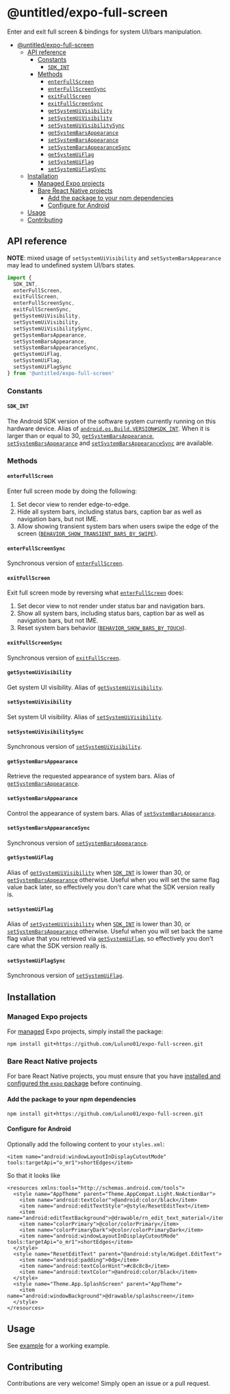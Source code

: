 # @untitled/expo-full-screen

Enter and exit full screen & bindings for system UI/bars manipulation.

<!-- # API documentation

- [Documentation for the main branch](https://github.com/expo/expo/blob/main/docs/pages/versions/unversioned/sdk/@untitled/full-screen.md)
- [Documentation for the latest stable release](https://docs.expo.dev/versions/latest/sdk/@untitled/full-screen/) -->

- [@untitled/expo-full-screen](#untitledexpo-full-screen)
  - [API reference](#api-reference)
    - [Constants](#constants)
      - [`SDK_INT`](#sdk_int)
    - [Methods](#methods)
      - [`enterFullScreen`](#enterfullscreen)
      - [`enterFullScreenSync`](#enterfullscreensync)
      - [`exitFullScreen`](#exitfullscreen)
      - [`exitFullScreenSync`](#exitfullscreensync)
      - [`getSystemUiVisibility`](#getsystemuivisibility)
      - [`setSystemUiVisibility`](#setsystemuivisibility)
      - [`setSystemUiVisibilitySync`](#setsystemuivisibilitysync)
      - [`getSystemBarsAppearance`](#getsystembarsappearance)
      - [`setSystemBarsAppearance`](#setsystembarsappearance)
      - [`setSystemBarsAppearanceSync`](#setsystembarsappearancesync)
      - [`getSystemUiFlag`](#getsystemuiflag)
      - [`setSystemUiFlag`](#setsystemuiflag)
      - [`setSystemUiFlagSync`](#setsystemuiflagsync)
  - [Installation](#installation)
    - [Managed Expo projects](#managed-expo-projects)
    - [Bare React Native projects](#bare-react-native-projects)
      - [Add the package to your npm dependencies](#add-the-package-to-your-npm-dependencies)
      - [Configure for Android](#configure-for-android)
  - [Usage](#usage)
  - [Contributing](#contributing)

## API reference

**NOTE**: mixed usage of `setSystemUiVisibility` and `setSystemBarsAppearance` may lead to undefined system UI/bars states.

```TypeScript
import {
  SDK_INT,
  enterFullScreen,
  exitFullScreen,
  enterFullScreenSync,
  exitFullScreenSync,
  getSystemUiVisibility,
  setSystemUiVisibility,
  setSystemUiVisibilitySync,
  getSystemBarsAppearance,
  setSystemBarsAppearance,
  setSystemBarsAppearanceSync,
  getSystemUiFlag,
  setSystemUiFlag,
  setSystemUiFlagSync
} from '@untitled/expo-full-screen'
```

### Constants

#### `SDK_INT`

The Android SDK version of the software system currently running on this hardware device. Alias of [`android.os.Build.VERSION#SDK_INT`](https://developer.android.com/reference/android/os/Build.VERSION#SDK_INT). When it is larger than or equal to 30, [`getSystemBarsAppearance`](#getsystembarsappearance), [`setSystemBarsAppearance`](#setsystembarsappearance) and [`setSystemBarsAppearanceSync`](#systembarsappearancesync) are available.

### Methods

#### `enterFullScreen`

Enter full screen mode by doing the following:

1. Set decor view to render edge-to-edge.
2. Hide all system bars, including status bars, caption bar as well as navigation bars, but not IME.
3. Allow showing transient system bars when users swipe the edge of the screen ([`BEHAVIOR_SHOW_TRANSIENT_BARS_BY_SWIPE`](https://developer.android.com/reference/androidx/core/view/WindowInsetsControllerCompat#BEHAVIOR_SHOW_TRANSIENT_BARS_BY_SWIPE())).

#### `enterFullScreenSync`

Synchronous version of [`enterFullScreen`](#enterfullscreen).

#### `exitFullScreen`

Exit full screen mode by reversing what [`enterFullScreen`](#enterfullscreen) does:

1. Set decor view to not render under status bar and navigation bars.
2. Show all system bars, including status bars, caption bar as well as navigation bars, but not IME.
3. Reset system bars behavior ([`BEHAVIOR_SHOW_BARS_BY_TOUCH`](https://developer.android.com/reference/androidx/core/view/WindowInsetsControllerCompat#BEHAVIOR_SHOW_BARS_BY_TOUCH())).

#### `exitFullScreenSync`

Synchronous version of [`exitFullScreen`](#exitfullscreen).

#### `getSystemUiVisibility`

Get system UI visibility. Alias of [`getSystemUiVisibility`](https://developer.android.com/reference/android/view/View#getSystemUiVisibility()).

#### `setSystemUiVisibility`

Set system UI visibility. Alias of [`setSystemUiVisibility`](https://developer.android.com/reference/android/view/View#setSystemUiVisibility()).

#### `setSystemUiVisibilitySync`

Synchronous version of [`setSystemUiVisibility`](#setsystemuivisibility).

#### `getSystemBarsAppearance`

Retrieve the requested appearance of system bars. Alias of [`getSystemBarsAppearance`](https://developer.android.com/reference/android/view/WindowInsetsController#getSystemBarsAppearance()).

#### `setSystemBarsAppearance`

Control the appearance of system bars. Alias of [`setSystemBarsAppearance`](https://developer.android.com/reference/android/view/WindowInsetsController#setSystemBarsAppearance(int,%20int)).

#### `setSystemBarsAppearanceSync`

Synchronous version of [`setSystemBarsAppearance`](#setsystembarsappearance).

#### `getSystemUiFlag`

Alias of [`getSystemUiVisibility`](#getsystemuivisibility) when [`SDK_INT`](#sdk_int) is lower than 30, or [`getSystemBarsAppearance`](#getsystembarsappearance) otherwise. Useful when you will set the same flag value back later, so effectively you don't care what the SDK version really is.

#### `setSystemUiFlag`

Alias of [`setSystemUiVisibility`](#setsystemuivisibility) when [`SDK_INT`](#sdk_int) is lower than 30, or [`setSystemBarsAppearance`](#setsystembarsappearance) otherwise. Useful when you will set back the same flag value that you retrieved via [`getSystemUiFlag`](#getsystemuiflag), so effectively you don't care what the SDK version really is.

#### `setSystemUiFlagSync`

Synchronous version of [`setSystemUiFlag`](#setsystemuiflag).

## Installation

### Managed Expo projects

For [managed](https://docs.expo.dev/archive/managed-vs-bare/) Expo projects, simply install the package:

```
npm install git+https://github.com/Luluno01/expo-full-screen.git
```

### Bare React Native projects

For bare React Native projects, you must ensure that you have [installed and configured the `expo` package](https://docs.expo.dev/bare/installing-expo-modules/) before continuing.

#### Add the package to your npm dependencies

```
npm install git+https://github.com/Luluno01/expo-full-screen.git
```

#### Configure for Android

Optionally add the following content to your `styles.xml`:

```
<item name="android:windowLayoutInDisplayCutoutMode" tools:targetApi="o_mr1">shortEdges</item>
```

So that it looks like

```
<resources xmlns:tools="http://schemas.android.com/tools">
  <style name="AppTheme" parent="Theme.AppCompat.Light.NoActionBar">
    <item name="android:textColor">@android:color/black</item>
    <item name="android:editTextStyle">@style/ResetEditText</item>
    <item name="android:editTextBackground">@drawable/rn_edit_text_material</item>
    <item name="colorPrimary">@color/colorPrimary</item>
    <item name="colorPrimaryDark">@color/colorPrimaryDark</item>
    <item name="android:windowLayoutInDisplayCutoutMode" tools:targetApi="o_mr1">shortEdges</item>
  </style>
  <style name="ResetEditText" parent="@android:style/Widget.EditText">
    <item name="android:padding">0dp</item>
    <item name="android:textColorHint">#c8c8c8</item>
    <item name="android:textColor">@android:color/black</item>
  </style>
  <style name="Theme.App.SplashScreen" parent="AppTheme">
    <item name="android:windowBackground">@drawable/splashscreen</item>
  </style>
</resources>
```

## Usage

See [example](./example/App.tsx) for a working example.

## Contributing

<!-- Contributions are very welcome! Please refer to guidelines described in the [contributing guide]( https://github.com/expo/expo#contributing). -->

Contributions are very welcome! Simply open an issue or a pull request.
